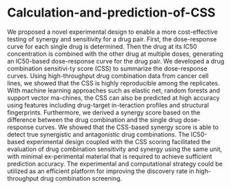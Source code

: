 # Calculation-and-prediction-of-CSS
We proposed a novel experimental design to enable a more cost-effective testing of synergy and sensitivity for a drug pair. First, the dose-response curve for each single drug is determined. Then the drug at its IC50 concentration is combined with the other drug at multiple doses, generating an IC50-based dose-response curve for the drug pair. We developed a drug combination sensitivi-ty score (CSS) to summarize the dose-response curves. Using high-throughput drug combination data from cancer cell lines, we showed that the CSS is highly reproducible among the replicates. With machine learning approaches such as elastic net, random forests and support vector ma-chines, the CSS can also be predicted at high accuracy using features including drug-target in-teraction profiles and structural fingerprints. Furthermore, we derived a synergy score based on the difference between the drug combination and the single drug dose-response curves. We showed that the CSS-based synergy score is able to detect true synergistic and antagonistic drug combinations. The IC50-based experimental design coupled with the CSS scoring facilitated the evaluation of drug combination sensitivity and synergy using the same unit, with minimal ex-perimental material that is required to achieve sufficient prediction accuracy. The experimental and computational strategy could be utilized as an efficient platform for improving the discovery rate in high-throughput drug combination screening. 
